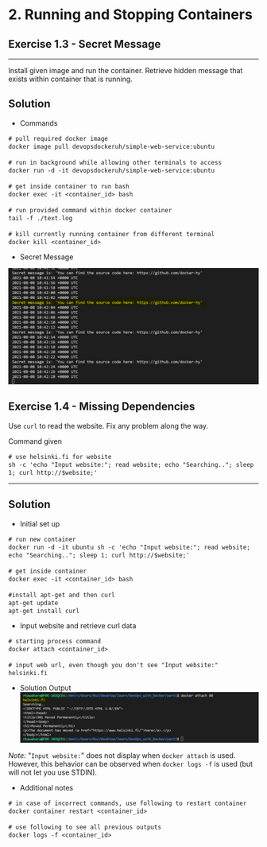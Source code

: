 # 2. Running and Stopping Containers

## Exercise 1.3 - Secret Message

---

Install given image and run the container. Retrieve hidden message that exists within container that is running.

## Solution
* Commands
``` docker
# pull required docker image
docker image pull devopsdockeruh/simple-web-service:ubuntu

# run in background while allowing other terminals to access
docker run -d -it devopsdockeruh/simple-web-service:ubuntu 

# get inside container to run bash
docker exec -it <container_id> bash 

# run provided command within docker container
tail -f ./text.log

# kill currently running container from different terminal
docker kill <container_id>
```

* Secret Message

![1.3 - Secret Message](../img/e1.3.PNG)

<!--- Secret message is: 'You can find the source code here: https://github.com/docker-hy' -->

## Exercise 1.4 - Missing Dependencies

Use ```curl``` to read the website. Fix any problem along the way.

Command given
``` docker
# use helsinki.fi for website
sh -c 'echo "Input website:"; read website; echo "Searching.."; sleep 1; curl http://$website;'
```

---

## Solution

* Initial set up
``` docker
# run new container
docker run -d -it ubuntu sh -c 'echo "Input website:"; read website; echo "Searching.."; sleep 1; curl http://$website;'

# get inside container
docker exec -it <container_id> bash

#install apt-get and then curl
apt-get update
apt-get install curl
```

* Input website and retrieve curl data
``` docker
# starting process command
docker attach <container_id>

# input web url, even though you don't see "Input website:"
helsinki.fi
```

* Solution Output
![1.4 - Missing Dependencies](../img/e1.4.PNG)

_Note:_ "```Input website:```" does not display when ```docker attach``` is used. However, this behavior can be observed when ```docker logs -f``` is used (but will not let you use STDIN).

* Additional notes
``` docker
# in case of incorrect commands, use following to restart container
docker container restart <container_id>

# use following to see all previous outputs
docker logs -f <container_id>
```